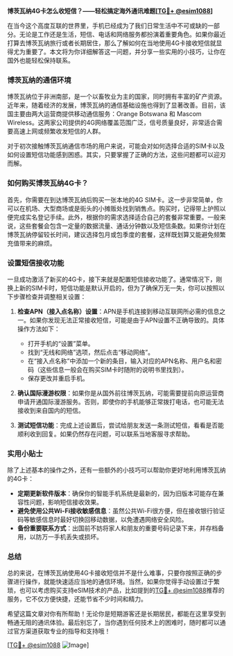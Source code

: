 **博茨瓦纳4G卡怎么收短信？——轻松搞定海外通讯难题[[TG💪+ @esim1088](https://t.me/s/esim1088)]**

在当今这个高度互联的世界里，手机已经成为了我们日常生活中不可或缺的一部分。无论是工作还是生活，短信、电话和网络服务都扮演着重要角色。如果你最近打算去博茨瓦纳旅行或者长期居住，那么了解如何在当地使用4G卡接收短信就显得尤为重要了。本文将为你详细解答这一问题，并分享一些实用的小技巧，让你在国外也能轻松保持联系。

### 博茨瓦纳的通信环境

博茨瓦纳位于非洲南部，是一个以畜牧业为主的国家，同时拥有丰富的矿产资源。近年来，随着经济的发展，博茨瓦纳的通信基础设施也得到了显著改善。目前，该国主要由两大运营商提供移动通信服务：Orange Botswana 和 Mascom Wireless。这两家公司提供的4G网络覆盖范围广泛，信号质量良好，非常适合需要高速上网或频繁收发短信的人群。

对于初次接触博茨瓦纳通信市场的用户来说，可能会对如何选择合适的SIM卡以及如何设置短信功能感到困惑。其实，只要掌握了正确的方法，这些问题都可以迎刃而解。

### 如何购买博茨瓦纳4G卡？

首先，你需要在到达博茨瓦纳后购买一张本地的4G SIM卡。这一步非常简单，你可以在机场、大型商场或是街头的小摊贩处找到销售点。购买时，记得带上护照以便完成实名登记手续。此外，根据你的需求选择适合自己的套餐非常重要。一般来说，这些套餐会包含一定量的数据流量、通话分钟数以及短信条数。如果你计划在博茨瓦纳停留较长时间，建议选择包月或包季度的套餐，这样既划算又能避免频繁充值带来的麻烦。

### 设置短信接收功能

一旦成功激活了新买的4G卡，接下来就是配置短信接收功能了。通常情况下，刚换上新的SIM卡时，短信功能是默认开启的，但为了确保万无一失，你可以按照以下步骤检查并调整相关设置：

1. **检查APN（接入点名称）设置**：APN是手机连接到移动互联网所必需的信息之一。如果你发现无法正常接收短信，可能是由于APN设置不正确导致的。具体操作方法如下：
   - 打开手机的“设置”菜单。
   - 找到“无线和网络”选项，然后点击“移动网络”。
   - 在“接入点名称”中添加一个新的条目，输入对应的APN名称、用户名和密码（这些信息一般会在购买SIM卡时随附的说明书里找到）。
   - 保存更改并重启手机。

2. **确认国际漫游权限**：如果你是从国外前往博茨瓦纳，可能需要提前向原运营商申请开通国际漫游服务。否则，即使你的手机能够正常拨打电话，也可能无法接收到来自国内的短信。

3. **测试短信功能**：完成上述设置后，尝试给朋友发送一条测试短信，看看是否能顺利收到回复。如果仍然存在问题，可以联系当地客服寻求帮助。

### 实用小贴士

除了上述基本的操作之外，还有一些额外的小技巧可以帮助你更好地利用博茨瓦纳的4G卡：

- **定期更新软件版本**：确保你的智能手机系统是最新的，因为旧版本可能存在兼容性问题，影响短信接收效果。
- **避免使用公共Wi-Fi接收敏感信息**：虽然公共Wi-Fi很方便，但在接收银行验证码等敏感信息时最好切换回移动数据，以免遭遇网络安全风险。
- **备份重要联系方式**：出国前不妨将家人和朋友的重要号码记录下来，并存档备用，以防万一手机丢失或损坏。

### 总结

总的来说，在博茨瓦纳使用4G卡接收短信并不是什么难事，只要你按照正确的步骤进行操作，就能快速适应当地的通信环境。当然，如果你觉得手动设置过于繁琐，也可以考虑购买支持eSIM技术的产品，比如提到的[TG💪+ @esim1088](https://t.me/s/esim1088)推荐的服务，它不仅方便快捷，还能节省不少时间和精力。

希望这篇文章对你有所帮助！无论你是短期游客还是长期居民，都能在这里享受到畅通无阻的通讯体验。最后别忘了，当你遇到任何技术上的困难时，随时都可以通过官方渠道获取专业的指导和支持哦！

[[TG💪+ @esim1088](https://t.me/s/esim1088) ![Image](https://i.postimg.cc/4NQfJmqS/Snipaste-2025-05-13-00-14-12.png)]